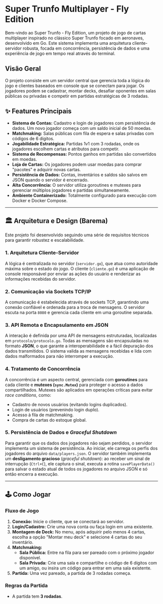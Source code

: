 # Super Trunfo Multiplayer - Fly Edition

Bem-vindo ao Super Trunfo - Fly Edition, um projeto de jogo de cartas multiplayer inspirado no clássico Super Trunfo focado em aeronaves, desenvolvido em Go. Este sistema implementa uma arquitetura cliente-servidor robusta, focada em concorrência, persistência de dados e uma experiência de jogo em tempo real através do terminal.

## Visão Geral

O projeto consiste em um servidor central que gerencia toda a lógica do jogo e clientes baseados em console que se conectam para jogar. Os jogadores podem se cadastrar, montar decks, desafiar oponentes em salas públicas ou privadas e competir em partidas estratégicas de 3 rodadas.

## ✨ Features Principais

-   **Sistema de Contas:** Cadastro e login de jogadores com persistência de dados. Um novo jogador começa com um saldo inicial de 50 moedas.
-   **Matchmaking:** Salas públicas com fila de espera e salas privadas com códigos de 6 dígitos.
-   **Jogabilidade Estratégica:** Partidas 1v1 com 3 rodadas, onde os jogadores escolhem cartas e atributos para competir.
-   **Sistema de Recompensas:** Pontos ganhos em partidas são convertidos em moedas.
-   **Loja de Cartas:** Os jogadores podem usar moedas para comprar "pacotes" e adquirir novas cartas.
-   **Persistência de Dados:** Contas, inventários e saldos são salvos em JSON quando o servidor é encerrado.
-   **Alta Concorrência:** O servidor utiliza goroutines e mutexes para gerenciar múltiplos jogadores e partidas simultaneamente.
-   **Ambiente Containerizado:** Totalmente configurado para execução com Docker e Docker Compose.

---

## 🏛️ Arquitetura e Design (Barema)

Este projeto foi desenvolvido seguindo uma série de requisitos técnicos para garantir robustez e escalabilidade.

### 1. Arquitetura Cliente-Servidor

A lógica é centralizada no servidor (`servidor.go`), que atua como autoridade máxima sobre o estado do jogo. O cliente (`cliente.go`) é uma aplicação de console responsável por enviar as ações do usuário e renderizar as informações recebidas do servidor.

### 2. Comunicação via Sockets TCP/IP

A comunicação é estabelecida através de sockets TCP, garantindo uma conexão confiável e ordenada para a troca de mensagens. O servidor escuta na porta `8080` e gerencia cada cliente em uma goroutine separada.

### 3. API Remota e Encapsulamento em JSON

A interação é definida por uma API de mensagens estruturadas, localizadas em `protocolo/protocolo.go`. Todas as mensagens são encapsuladas no formato **JSON**, o que garante a interoperabilidade e a fácil depuração dos dados transmitidos. O sistema valida as mensagens recebidas e lida com dados malformados para não interromper a execução.

### 4. Tratamento de Concorrência

A concorrência é um aspecto central, gerenciada com **goroutines** para cada cliente e **mutexes (`sync.Mutex`)** para proteger o acesso a dados compartilhados. Mutexes são aplicados em operações críticas para evitar *race conditions*, como:
-   Cadastro de novos usuários (evitando logins duplicados).
-   Login de usuários (prevenindo login duplo).
-   Acesso à fila de matchmaking.
-   Compra de cartas do estoque global.

### 5. Persistência de Dados e *Graceful Shutdown*

Para garantir que os dados dos jogadores não sejam perdidos, o servidor implementa um sistema de persistência. Ao iniciar, ele carrega os perfis dos jogadores do arquivo `data/players.json`. O servidor também implementa um **desligamento gracioso** (*graceful shutdown*): ao receber um sinal de interrupção (`Ctrl+C`), ele captura o sinal, executa a rotina `savePlayerData()` para salvar o estado atual de todos os jogadores no arquivo JSON e só então encerra a execução.

---

## 🕹️ Como Jogar

### Fluxo de Jogo

1.  **Conexão:** Inicie o cliente, que se conectará ao servidor.
2.  **Login/Cadastro:** Crie uma nova conta ou faça login em uma existente.
3.  **Montagem de Deck:** No menu, após adquirir pelo menos 4 cartas, escolha a opção "Montar meu deck" e selecione 4 cartas do seu inventário.
4.  **Matchmaking:**
    -   **Sala Pública:** Entre na fila para ser pareado com o próximo jogador disponível.
    -   **Sala Privada:** Crie uma sala e compartilhe o código de 6 dígitos com um amigo, ou insira um código para entrar em uma sala existente.
5.  **Partida:** Uma vez pareado, a partida de 3 rodadas começa.

### Regras da Partida

-   A partida tem **3 rodadas**.
